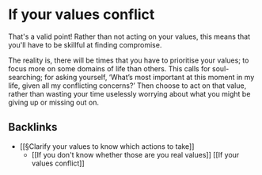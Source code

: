 # If your values conflict
That's a valid point! Rather than not acting on your values, this means that you'll have to be skillful at finding compromise.

The reality is, there will be times that you have to prioritise your values; to focus more on some domains of life than others. This calls for soul-searching; for asking yourself, ‘What’s most important at this moment in my life, given all my conflicting concerns?’ Then choose to act on that value, rather than wasting your time uselessly worrying about what you might be giving up or missing out on.

## Backlinks
* [[§Clarify your values to know which actions to take]]
	* [[If you don't know whether those are you real values]]
[[If your values conflict]]

<!-- #Life -->

<!-- {BearID:326E3775-4D5F-4E54-8548-B3A499504A63-15756-00001303BF189A55} -->
